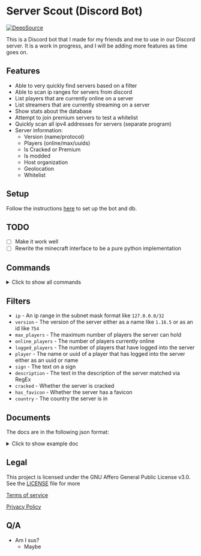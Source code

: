 # Server Scout (Discord Bot)

[![DeepSource](https://app.deepsource.com/gh/MCServerScout/Discord-Bot.svg/?label=resolved+issues&show_trend=true&token=WBeh3kT2daCAxLlfI8PhPJsD)](https://app.deepsource.com/gh/MCServerScout/Discord-Bot/?ref=repository-badge)

This is a Discord bot that I made for my friends and me to use in our Discord server.
It is a work in progress, and I will be adding more features as time goes on.

## Features

- Able to very quickly find servers based on a filter
- Able to scan ip ranges for servers from discord
- List players that are currently online on a server
- List streamers that are currently streaming on a server
- Show stats about the database
- Attempt to join premium servers to test a whitelist
- Quickly scan all ipv4 addresses for servers (separate program)
- Server information:
  - Version (name/protocol)
  - Players (online/max/uuids)
  - Is Cracked or Premium
  - Is modded
  - Host organization
  - Geolocation
  - Whitelist

## Setup

Follow the instructions [here](docs/EU_Docs/setup.md) to set up the bot and db.

## TODO

- [ ] Make it work well
- [ ] Rewrite the minecraft interface to be a pure python implementation

## Commands

<details>
<summary>Click to show all commands</summary>

### Find

`/find <filter>:<value>`

This command will find a server based on the filter and value you give it.
You can use multiple filters at once, and the bot will find a server that matches all of them.

### Stats

`/stats`

This command gives stats about the database

### Graph

`/graph`

This command will show you a graph of various statistics about the server.

### Streamers

`/streamers`

This command will show you a list of all the streamers that are currently streaming on a server in the database.

### Scanner

`/scan <file> <dilimiter>`

This command will take a file of ip ranges (10.0.0.0/32, 127.0.0.0/24, ...) separated by a delimiter (`,` ` ` `;`) and
scan them for servers.

### Ping

`/ping`

This command will show you information about a provided server.

### Help

`/help`

This command will show you a list of all the commands and how to use them.

</details>

## Filters

* `ip` - An ip range in the subnet mask format like `127.0.0.0/32`
* `version` - The version of the server either as a name like `1.16.5` or as an id like `754`
* `max_players` - The maximum number of players the server can hold
* `online_players` - The number of players currently online
* `logged_players` - The number of players that have logged into the server
* `player` - The name or uuid of a player that has logged into the server either as an uuid or name
* `sign` - The text on a sign
* `description` - The text in the description of the server matched via RegEx
* `cracked` - Whether the server is cracked
* `has_favicon` - Whether the server has a favicon
* `country` - The country the server is in

## Documents

The docs are in the following json format:

<details>
<summary>Click to show example doc</summary>

```json
{
  "_id": {
    "$oid": "ffffffffffffffffffffffff"
  },
  "description": {
    "text": "A Minecraft Server"
  },
  "enforcesSecureChat": null,
  "hasFavicon": false,
  "hasForgeData": true,
  "ip": "127.0.0.1",
  "lastSeen": 1234567890,
  "cracked": false,
  "players": {
    "max": 20,
    "online": 1,
    "sample": [
      {
        "id": "00000000-0000-0000-0000-000000000000",
        "name": "Player",
        "lastSeen": 1234567890
      }
    ]
  },
  "port": 25565,
  "version": {
    "name": "1.16.5",
    "protocol": 754
  },
  "modpackData": {},
  "mods": [],
  "preventsChatReports": false,
  "previewsChat": false,
  "forgeData": {},
  "geo": {
    "lat": 0,
    "lon": 0,
    "city": "",
    "country": "",
    "hostname": ""
  },
  "whitelist": null,
  "domain": "example.com"
}
```

</details>

## Legal

This project is licensed under the GNU Affero General Public License v3.0. See the [LICENSE](LICENSE) file for more

[Terms of service](TOS.md)

[Privacy Policy](PRIVACY.md)

## Q/A

* Am I sus?
  * Maybe
